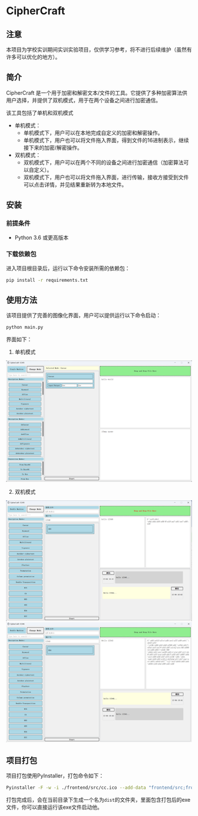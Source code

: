 # CipherCraft

## 注意

本项目为学校实训期间实训实验项目，仅供学习参考，将不进行后续维护（虽然有许多可以优化的地方）。

## 简介
CipherCraft 是一个用于加密和解密文本/文件的工具。它提供了多种加密算法供用户选择，并提供了双机模式，用于在两个设备之间进行加密通信。

该工具包括了单机和双机模式

- 单机模式：
    - 单机模式下，用户可以在本地完成自定义的加密和解密操作。
    - 单机模式下，用户也可以将文件拖入界面，得到文件的16进制表示，继续接下来的加密/解密操作。
- 双机模式：
    - 双机模式下，用户可以在两个不同的设备之间进行加密通信（加密算法可以自定义）。
    - 双机模式下，用户也可以将文件拖入界面，进行传输，接收方接受到文件可以点击详情，并见结果重新转为本地文件。

## 安装

### 前提条件
- Python 3.6 或更高版本

### 下载依赖包
进入项目根目录后，运行以下命令安装所需的依赖包：

```bash
pip install -r requirements.txt
```

## 使用方法
该项目提供了完善的图像化界面，用户可以提供运行以下命令启动：

```bash
python main.py
```

界面如下：

1. 单机模式

<img src="./docs/img/single.png">

2. 双机模式

<img src="./docs/img/double_A.png">
<img src="./docs/img/double_B.png">

## 项目打包
项目打包使用PyInstaller，打包命令如下：

```bash
Pyinstaller -F -w -i ./frontend/src/cc.ico --add-data "frontend/src;frontend/src" main.py
```

打包完成后，会在当前目录下生成一个名为`dist`的文件夹，里面包含打包后的exe文件，你可以直接运行该exe文件启动他。
